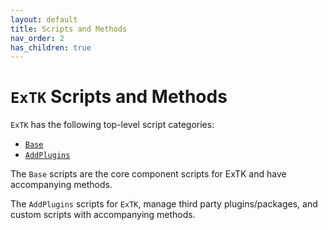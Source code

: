 ```yaml
---
layout: default
title: Scripts and Methods
nav_order: 2
has_children: true
---
```



# `ExTK` Scripts and Methods

`ExTK` has the following top-level script categories:

  - [`Base`](./base.md)
  - [`AddPlugins`](./addplugins.md)

The `Base` scripts are the core component scripts for ExTK and have accompanying methods.

The `AddPlugins` scripts for `ExTK`, manage third party plugins/packages, and custom scripts with accompanying methods.
